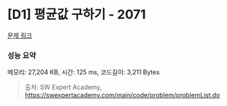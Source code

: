 # [D1] 평균값 구하기 - 2071 

[문제 링크](https://swexpertacademy.com/main/code/problem/problemDetail.do?contestProbId=AV5QRnJqA5cDFAUq) 

### 성능 요약

메모리: 27,204 KB, 시간: 125 ms, 코드길이: 3,211 Bytes



> 출처: SW Expert Academy, https://swexpertacademy.com/main/code/problem/problemList.do